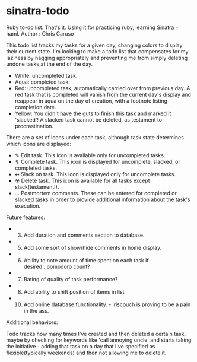 sinatra-todo
============

Ruby to-do list. That's it. Using it for practicing ruby, learning Sinatra + haml.
 Author : Chris Caruso

This todo list tracks my tasks for a given day, changing colors to display their current state.
I'm looking to make a todo list that compensates for my laziness by nagging appropriately and preventing me from simply deleting undone tasks at the end of the day.

- White: uncompleted task.
- Aqua: completed task.
- Red: uncompleted task, automatically carried over from previous day. A red task that is completed will vanish from the current day's display and reappear in aqua on the day of creation, with a footnote listing completion date.
- Yellow: You didn't have the guts to finish this task and marked it 'slacked'! A slacked task cannot be deleted, as testament to procrastination.

There are a set of icons under each task, although task state determines which icons are 
displayed:

- ✎       Edit task. This icon is available only for uncompleted tasks.
- ↯       Complete task. This icon is displayed for uncomplete, slacked, or completed tasks.
- ↭       Slack on task. This icon is displayed only for uncomplete tasks.
- ☢       Delete task. This icon is available for all tasks except slack(testament!).
- ...     Postmortem comments. These can be entered for completed or slacked tasks in order to provide additional information about the task's execution.

Future features:
- 3. Add duration and comments section to database.
- 5. Add some sort of show/hide comments in home display.
- 6. Ability to note amount of time spent on each task if desired...pomodoro count?
- 7. Rating of quality of task performance?
- 8. Add ability to shift position of items in list
- 10. Add online database functionality. - iriscouch is proving to be a pain in the ass.

Additional behaviors: 

Todo tracks how many times I've created and then deleted a certain task, maybe by checking for 
keywords like 'call annoying uncle' and starts taking the initiative - adding that task on a day that
I've specified as flexible(typically weekends) and then not allowing me to delete it.

